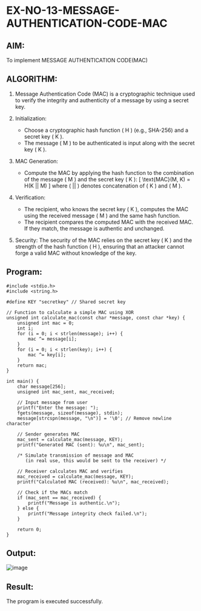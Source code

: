# EX-NO-13-MESSAGE-AUTHENTICATION-CODE-MAC

## AIM:
To implement MESSAGE AUTHENTICATION CODE(MAC)

## ALGORITHM:

1. Message Authentication Code (MAC) is a cryptographic technique used to verify the integrity and authenticity of a message by using a secret key.

2. Initialization:
   - Choose a cryptographic hash function \( H \) (e.g., SHA-256) and a secret key \( K \).
   - The message \( M \) to be authenticated is input along with the secret key \( K \).

3. MAC Generation:
   - Compute the MAC by applying the hash function to the combination of the message \( M \) and the secret key \( K \): 
     \[
     \text{MAC}(M, K) = H(K || M)
     \]
     where \( || \) denotes concatenation of \( K \) and \( M \).

4. Verification:
   - The recipient, who knows the secret key \( K \), computes the MAC using the received message \( M \) and the same hash function.
   - The recipient compares the computed MAC with the received MAC. If they match, the message is authentic and unchanged.

5. Security: The security of the MAC relies on the secret key \( K \) and the strength of the hash function \( H \), ensuring that an attacker cannot forge a valid MAC without knowledge of the key.

## Program:

```
#include <stdio.h>
#include <string.h>

#define KEY "secretkey" // Shared secret key

// Function to calculate a simple MAC using XOR
unsigned int calculate_mac(const char *message, const char *key) {
    unsigned int mac = 0;
    int i;
    for (i = 0; i < strlen(message); i++) {
        mac ^= message[i];
    }
    for (i = 0; i < strlen(key); i++) {
        mac ^= key[i];
    }
    return mac;
}

int main() {
    char message[256];
    unsigned int mac_sent, mac_received;

    // Input message from user
    printf("Enter the message: ");
    fgets(message, sizeof(message), stdin);
    message[strcspn(message, "\n")] = '\0'; // Remove newline character

    // Sender generates MAC
    mac_sent = calculate_mac(message, KEY);
    printf("Generated MAC (sent): %u\n", mac_sent);

    /* Simulate transmission of message and MAC 
       (in real use, this would be sent to the receiver) */

    // Receiver calculates MAC and verifies
    mac_received = calculate_mac(message, KEY);
    printf("Calculated MAC (received): %u\n", mac_received);

    // Check if the MACs match
    if (mac_sent == mac_received) {
        printf("Message is authentic.\n");
    } else {
        printf("Message integrity check failed.\n");
    }

    return 0;
}
```

## Output:
![image](https://github.com/user-attachments/assets/650eb5e8-42b3-4170-bec1-63ef10bb7bdc)


## Result:
The program is executed successfully.
